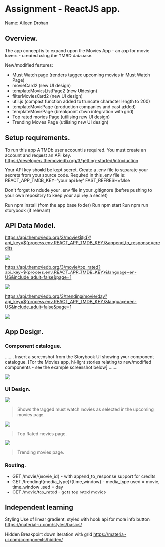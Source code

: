 # Assignment - ReactJS app.

Name: Aileen Drohan

## Overview.

The app concept is to expand upon the Movies App - an app for movie lovers - created using the TMBD database.

 New/modified features:
 
 + Must Watch page (renders tagged upcoming movies in Must Watch Page)
 + movieCard2 (new UI design)
 + templateMoviesListPage2 (new UIdesign)
 + filterMoviesCard2 (new UI design)
 + util.js (compact function added to truncate character length to 200)
 + templateMoviePage (production companies and cast added)
 + templateMoviePage (breakpoint down integration with grid)
 + Top rated movies Page (utilising new UI design)
 + Trending Movies Page (utilising new UI design)

## Setup requirements.

To run this app A TMDb user account is required. You must create an account and request an API key. 
https://developers.themoviedb.org/3/getting-started/introduction

Your API key should be kept secret.
Create a .env file to separate your secrets from your source code. Required in this .env file is:
REACT_APP_TMDB_KEY='your api key'
FAST_REFRESH=false

Don't forget to nclude your .env file in your .gitignore (before pushing to your own repository to keep your api key a secret)

Run npm install (from the app base folder)
Run npm start
Run npm run storybook (if relevant)

## API Data Model.

https://api.themoviedb.org/3/movie/${id}?api_key=${process.env.REACT_APP_TMDB_KEY}&append_to_response=credits

![][append]

https://api.themoviedb.org/3/movie/top_rated?api_key=${process.env.REACT_APP_TMDB_KEY}&language=en-US&include_adult=false&page=1

![][toprated]

https://api.themoviedb.org/3/trending/movie/day?api_key=${process.env.REACT_APP_TMDB_KEY}&language=en-US&include_adult=false&page=1

![][trending]

## App Design.

### Component catalogue.

....... Insert a screenshot from the Storybook UI showing your component catalogue. [For the Movies app, hi-light stories relating to new/modified components - see the example screenshot below] .......

![][stories]

### UI Design.

![][mustwatch]
>Shows the tagged must watch movies as selected in the upcoming movies page.

![][topratedmovies]
>Top Rated movies page.

![][trendingmovies]
>Trending movies page.


### Routing.

+ GET /movie/{movie_id}   - with append_to_response support for credits
+ GET /trending/{media_type}/{time_window}  - media_type used = movie, time_window used = day
+ GET /movie/top_rated - gets top rated movies

## Independent learning

Styling
Use of linear gradient, styled with hook api for more info button
https://material-ui.com/styles/basics/

Hidden
Breakpoint down iteration with grid
https://material-ui.com/components/hidden/


[model]: ./data.jpg
[view]: ./view.png
[stories]: ./storybook.png
[append]: ./AppendToResponse.jpg
[trending]: ./TrendingEndpoint.png
[toprated]: ./TopRatedEndpoint.png
[mustwatch]: ./MustWatchMovies.png
[topratedmovies]: ./TopRatedMovies.png
[trendingmovies]: ./TrendingMovies.png
[responsive]: ./responsivebreakpoint.jpg